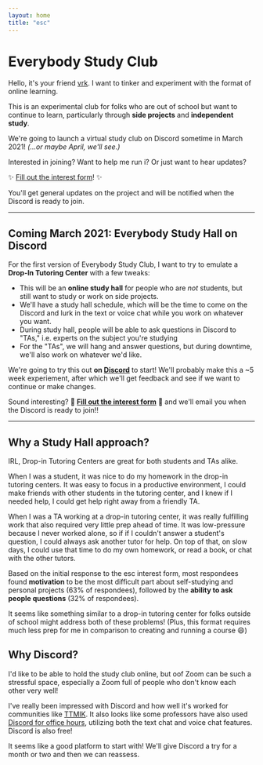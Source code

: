 ```yaml
---
layout: home
title: "esc"
---
```


# Everybody Study Club

Hello, it's your friend [vrk](https://github.com/vrk). I want to tinker and experiment with the format of online learning.

This is an experimental club for folks who are out of school but want to continue to learn, particularly through **side projects** and **independent study**.

We're going to launch a virtual study club on Discord sometime in March 2021! _(...or maybe April, we'll see.)_

Interested in joining? Want to help me run i? Or just want to hear updates?

✨ [Fill out the interest form](https://forms.gle/TBnHtxim8517Q8jT9)! ✨

You'll get general updates on the project and will be notified when the Discord is ready to join.

---

## Coming March 2021: Everybody Study Hall on Discord

For the first version of Everybody Study Club, I want to try to emulate a **Drop-In Tutoring Center** with a few tweaks:

- This will be an **online study hall** for people who are _not_ students, but still want to study or work on side projects.
- We'll have a study hall schedule, which will be the time to come on the Discord and lurk in the text or voice chat while you work on whatever you want.
- During study hall, people will be able to ask questions in Discord to "TAs," i.e. experts on the subject you're studying
- For the "TAs", we will hang and answer questions, but during downtime, we'll also work on whatever we'd like.

We're going to try this out **on [Discord](http://discord.com/)** to start! We'll probably make this a ~5 week experiement, after which we'll get feedback and see if we want to continue or make changes.

Sound interesting? 🌟 **[Fill out the interest form](https://forms.gle/TBnHtxim8517Q8jT9)** 🌟 and we'll email you when the Discord is ready to join!!

---

## Why a Study Hall approach?

IRL, Drop-in Tutoring Centers are great for both students and TAs alike.

When I was a student, it was nice to do my homework in the drop-in tutoring centers. It was easy to focus in a productive environment, I could make friends with other students in the tutoring center, and I knew if I needed help, I could get help right away from a friendly TA.

When I was a TA working at a drop-in tutoring center, it was really fulfilling work that also required very little prep ahead of time. It was low-pressure because I never worked alone, so if if I couldn't answer a student's question, I could always ask another tutor for help. On top of that, on slow days, I could use that time to do my own homework, or read a book, or chat with the other tutors.

Based on the initial response to the esc interest form, most respondees found **motivation** to be the most difficult part about self-studying and personal projects (63% of respondees), followed by the **ability to ask people questions** (32% of respondees).

It seems like something similar to a drop-in tutoring center for folks outside of school might address both of these problems! (Plus, this format requires much less prep for me in comparison to creating and running a course 😄)

## Why Discord?

I'd like to be able to hold the study club online, but oof Zoom can be such a stressful space, especially a Zoom full of people who don't know each other very well!

I've really been impressed with Discord and how well it's worked for communities like [TTMIK](https://talktomeinkorean.com/). It also looks like some professors have also used [Discord for office hours](https://profteacher.com/2021/01/05/setting-up-discord-for-office-hours/), utilizing both the text chat and voice chat features. Discord is also free!

It seems like a good platform to start with! We'll give Discord a try for a month or two and then we can reassess.
